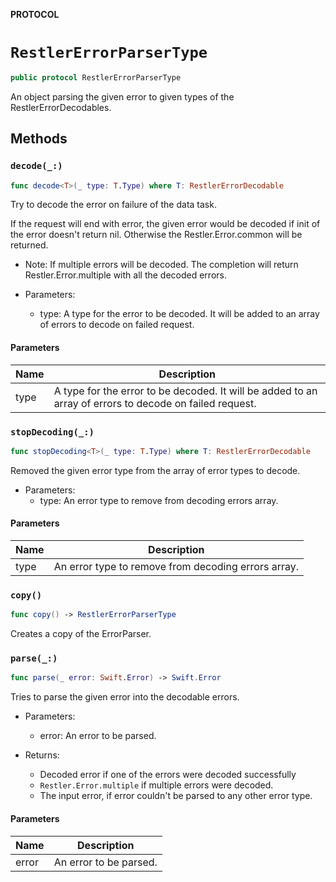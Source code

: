 **PROTOCOL**

# `RestlerErrorParserType`

```swift
public protocol RestlerErrorParserType
```

An object parsing the given error to given types of the RestlerErrorDecodables.

## Methods
### `decode(_:)`

```swift
func decode<T>(_ type: T.Type) where T: RestlerErrorDecodable
```

Try to decode the error on failure of the data task.

If the request will end with error, the given error would be decoded if init of the error doesn't return nil.
Otherwise the Restler.Error.common will be returned.

- Note:
  If multiple errors will be decoded. The completion will return Restler.Error.multiple with all the decoded errors.

- Parameters:
  - type: A type for the error to be decoded. It will be added to an array of errors to decode on failed request.

#### Parameters

| Name | Description |
| ---- | ----------- |
| type | A type for the error to be decoded. It will be added to an array of errors to decode on failed request. |

### `stopDecoding(_:)`

```swift
func stopDecoding<T>(_ type: T.Type) where T: RestlerErrorDecodable
```

Removed the given error type from the array of error types to decode.

- Parameters:
  - type: An error type to remove from decoding errors array.

#### Parameters

| Name | Description |
| ---- | ----------- |
| type | An error type to remove from decoding errors array. |

### `copy()`

```swift
func copy() -> RestlerErrorParserType
```

Creates a copy of the ErrorParser.

### `parse(_:)`

```swift
func parse(_ error: Swift.Error) -> Swift.Error
```

Tries to parse the given error into the decodable errors.

- Parameters:
  - error: An error to be parsed.

- Returns:
   - Decoded error if one of the errors were decoded successfully
   - `Restler.Error.multiple` if multiple errors were decoded.
   - The input error, if error couldn't be parsed to any other error type.

#### Parameters

| Name | Description |
| ---- | ----------- |
| error | An error to be parsed. |